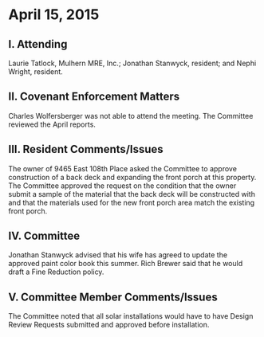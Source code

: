 # April 15, 2015

## I. Attending
Laurie Tatlock, Mulhern MRE, Inc.; Jonathan Stanwyck, resident; and Nephi Wright, resident.  

## II. Covenant Enforcement Matters
Charles Wolfersberger was not able to attend the meeting.  The Committee reviewed the April reports.

## III. Resident Comments/Issues
The owner of 9465 East 108th Place asked the Committee to approve construction of a back deck and expanding the front porch at this property.  The Committee approved the request on the condition that the owner submit a sample of the material that the back deck will be constructed with and that the materials used for the new front porch area match the existing front porch.  

## IV. Committee
Jonathan Stanwyck advised that his wife has agreed to update the approved paint color book this summer.  Rich Brewer said that he would draft a Fine Reduction policy.

## V. Committee Member Comments/Issues
The Committee noted that all solar installations would have to have Design Review Requests submitted and approved before installation.
